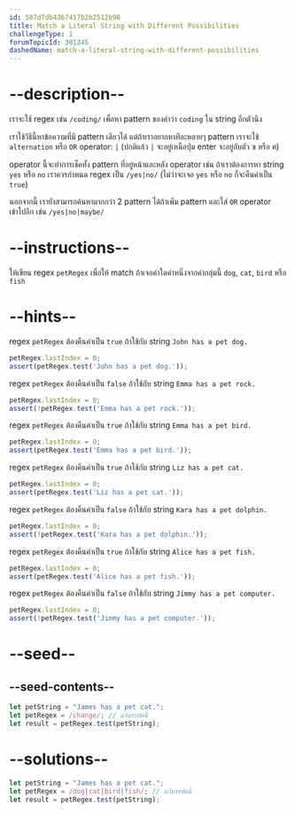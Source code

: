 ```yaml
---
id: 587d7db4367417b2b2512b90
title: Match a Literal String with Different Possibilities
challengeType: 1
forumTopicId: 301345
dashedName: match-a-literal-string-with-different-possibilities
---
```


# --description--

เราจะใช้ regex เช่น `/coding/` เพื่อหา pattern ของคำว่า `coding` ใน string อีกตัวนึง

เราใช้วิธีนี้หาข้อความที่มี pattern เดียวได้ แต่ถ้าเราอยากหาทีละหลายๆ pattern เราจะใช้ `alternation` หรือ `OR` operator: `|` (ปกติแล้ว `|` จะอยู่เหนือปุ่ม enter จะอยู่กับตัว ฃ หรือ ฅ)

operator นี้จะทำการเช็คทั้ง pattern ที่อยู่หน้าและหลัง operator เช่น
ถ้าเราต้องการหา string `yes` หรือ `no` เราควรกำหนด regex เป็น `/yes|no/` (ไม่ว่าจะเจอ `yes` หรือ `no` ก็จะคืนค่าเป็น `true`)

นอกจากนี้ เรายังสามารถค้นหามากกว่า 2 pattern ได้ถ้าเพิ่ม pattern และใส่ `OR` operator เข้าไปอีก เช่น `/yes|no|maybe/`

# --instructions--

ให้เขียน regex `petRegex` เพื่อให้ match ถ้าเจอคำใดคำหนึ่งจากคำกลุ่มนี้ `dog`, `cat`, `bird` หรือ `fish`

# --hints--

regex `petRegex` ต้องคืนค่าเป็น `true` ถ้าใช้กับ string `John has a pet dog.`

```js
petRegex.lastIndex = 0;
assert(petRegex.test('John has a pet dog.'));
```

regex `petRegex` ต้องคืนค่าเป็น `false` ถ้าใช้กับ string `Emma has a pet rock.`

```js
petRegex.lastIndex = 0;
assert(!petRegex.test('Emma has a pet rock.'));
```

regex `petRegex` ต้องคืนค่าเป็น `true` ถ้าใช้กับ string `Emma has a pet bird.`

```js
petRegex.lastIndex = 0;
assert(petRegex.test('Emma has a pet bird.'));
```

regex `petRegex` ต้องคืนค่าเป็น `true` ถ้าใช้กับ string `Liz has a pet cat.`

```js
petRegex.lastIndex = 0;
assert(petRegex.test('Liz has a pet cat.'));
```

regex `petRegex` ต้องคืนค่าเป็น `false` ถ้าใช้กับ string `Kara has a pet dolphin.`

```js
petRegex.lastIndex = 0;
assert(!petRegex.test('Kara has a pet dolphin.'));
```

regex `petRegex` ต้องคืนค่าเป็น `true` ถ้าใช้กับ string `Alice has a pet fish.`

```js
petRegex.lastIndex = 0;
assert(petRegex.test('Alice has a pet fish.'));
```

regex `petRegex` ต้องคืนค่าเป็น `false` ถ้าใช้กับ string `Jimmy has a pet computer.`

```js
petRegex.lastIndex = 0;
assert(!petRegex.test('Jimmy has a pet computer.'));
```

# --seed--

## --seed-contents--

```js
let petString = "James has a pet cat.";
let petRegex = /change/; // แก้บรรทัดนี้
let result = petRegex.test(petString);
```

# --solutions--

```js
let petString = "James has a pet cat.";
let petRegex = /dog|cat|bird|fish/; // แก้บรรทัดนี้
let result = petRegex.test(petString);
```
